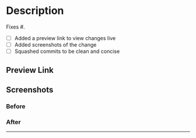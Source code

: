 <!-- Please read and understand everything below
**Do not delete any text other than where you are instructed to. ** -->

# Description
<!-- Write your changes here -->
Fixes #<issue-number>.


<!-- Please make sure you have done all the following and check them accordingly -->
<!-- To check it change [ ] to [x] -->
- [ ] Added a preview link to view changes live
- [ ] Added screenshots of the change
- [ ] Squashed commits to be clean and concise

## Preview Link
<!-- This should be in the format https://<gitlab-username>.gitlab.io/<name-of-repository> -->


## Screenshots

### Before
<!-- How it looked like before your changes -->

### After
<!-- How it looks like after your changes -->


- - - - - - - - - - - - - - - - - -
<!-- [How to squash commits!]:https://stackoverflow.com/questions/5189560/squash-my-last-x-commits-together-using-git-->

